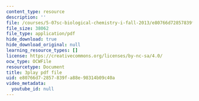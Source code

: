 ```yaml
---
content_type: resource
description: ''
file: /courses/5-07sc-biological-chemistry-i-fall-2013/e80766d72857839fa88e98314b09c40a_h20EdXcopeY.pdf
file_size: 38062
file_type: application/pdf
hide_download: true
hide_download_original: null
learning_resource_types: []
license: https://creativecommons.org/licenses/by-nc-sa/4.0/
ocw_type: OCWFile
resourcetype: Document
title: 3play pdf file
uid: e80766d7-2857-839f-a88e-98314b09c40a
video_metadata:
  youtube_id: null
---
```

